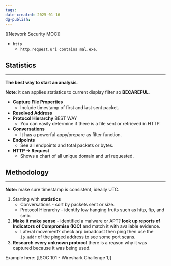 ```yaml
---
tags: 
date-created: 2025-01-16
dg-publish:
---
```

[[Network Security MOC]]

- `http` 
	- `http.request.uri contains mal.exe`.

## Statistics
---
**The best way to start an analysis**.

**Note**: it can applies statistics to current display filter so **BECAREFUL**.

- **Capture File Properties**
	- Include timestamp of first and last sent packet.
- **Resolved Address**
- **Protocol Hierarchy** BEST WAY
	- You can easily determine if there is a file sent or retrieved in HTTP.
- **Conversations**
	- It has a powerful appy/prepare as filter function.
- **Endpoints**
	- See all endpoints and total packets or bytes.
- **HTTP -> Request**
	- Shows a chart of all unique domain and url requested.

## Methodology
---
**Note:** make sure timestamp is consistent, ideally UTC.

1. Starting with **statistics**
	- Conversations - sort by packets sent or size.
	- Protocol Hierarchy - identify low hanging fruits such as http, ftp, and smb. 
2. **Make it make sense** - identified a malware or APT? **look up reports of Indicators of Compromise (IOC)** and match it with available evidence.
	- Lateral movement? check arp broadcast then ping then use the `ip.addr` of the pinged address to see some port scans.
3. **Research every unknown protocol** there is a reason why it was captured because it was being used.

Example here: [[SOC 101 - Wireshark Challenge 1]] 

